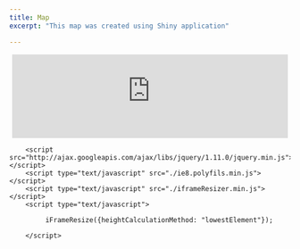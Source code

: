```yaml
---
title: Map
excerpt: "This map was created using Shiny application"

---
```


 <div style="margin:5px;">
            <iframe id="nestedIFrame" src="https://savvas-paragkamian.shinyapps.io/Spatial_caves_CFG/" width="100%" frameBorder="0" scrolling="no"></iframe>
        </div>

        <script src="http://ajax.googleapis.com/ajax/libs/jquery/1.11.0/jquery.min.js"></script>
        <script type="text/javascript" src="./ie8.polyfils.min.js"></script>
        <script type="text/javascript" src="./iframeResizer.min.js"></script>
        <script type="text/javascript">

             iFrameResize({heightCalculationMethod: "lowestElement"});

        </script>




